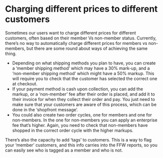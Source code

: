 # Charging different prices to different customers

Sometimes our users want to charge different prices for different customers, often based on their member Vs non-member status. Currently, there’s no way to automatically charge different prices for members vs non-members, but there are some round about ways of achieving the same thing.

* Depending on what shipping methods you plan to have, you can create a ‘member shipping method’ which may have a 30% mark-up, and a ‘non-member shipping method’ which might have a 50% markup. This will require you to check that the customer has selected the correct one at checkout.
* If your payment method is cash upon collection, you can add the markup, or a ‘non-member’ fee after their order is placed, and add it to their invoice for when they collect their order and pay. You just need to make sure that your customers are aware of this process, which can be done in the ‘shopfront message’.
* You could also create two order cycles, one for members and one for non-members. In the one for non-members you can apply an enterprise fee that’s higher. Again, you need to check that non-members have shopped in the correct order cycle with the higher markups.

There’s also the capacity to add ‘tags’ to customers. This is a way to flag your ‘member’ customers, and this info carries into the FFW reports, so you can easily see who is tagged as a member and who is not.

